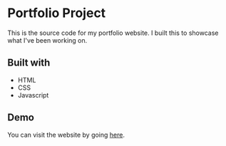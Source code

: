 # Portfolio Project

This is the source code for my portfolio website. I built this to showcase what I've been working on.

## Built with

* HTML
* CSS
* Javascript

## Demo

You can visit the website by going [here](https://cristyduran.github.io/portfolio/).
